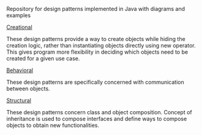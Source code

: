 Repository for design patterns implemented in Java with diagrams and examples

[Creational](https://github.com/cristeav49/IPP/tree/master/Patterns/src/main/java/com/github/cristea/basepatterns/creational)

These design patterns provide a way to create objects while hiding the creation logic, rather than instantiating objects directly using new operator. This gives program more flexibility in deciding which objects need to be created for a given use case.

[Behavioral](https://github.com/cristeav49/IPP/tree/master/Patterns/src/main/java/com/github/cristea/basepatterns/behavioral)

These design patterns are specifically concerned with communication between objects.

[Structural](https://github.com/cristeav49/IPP/tree/master/Patterns/src/main/java/com/github/cristea/basepatterns/structural) 

These design patterns concern class and object composition. Concept of inheritance is used to compose interfaces and define ways to compose objects to obtain new functionalities. 
